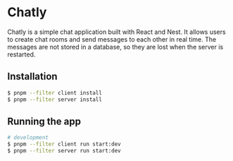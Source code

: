# Chatly

Chatly is a simple chat application built with React and Nest. It allows users to create chat rooms and send messages to each other in real time.
The messages are not stored in a database, so they are lost when the server is restarted.

## Installation

```bash
$ pnpm --filter client install
$ pnpm --filter server install
```

## Running the app

```bash
# development
$ pnpm --filter client run start:dev
$ pnpm --filter server run start:dev
```